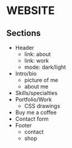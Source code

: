 # WEBSITE

## Sections
- Header
    - link: about
    - link: work
    - mode: dark/light
- Intro/bio
    - picture of me
    - about me
- Skills/specialties
- Portfolio/Work
    - CSS drawings
- Buy me a coffee
- Contact form
- Footer
    - contact
    - shop